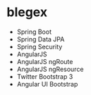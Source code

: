blegex
======

- Spring Boot
- Spring Data JPA
- Spring Security
- AngularJS
- AngularJS ngRoute
- AngularJS ngResource
- Twitter Bootstrap 3
- Angular UI Bootstrap
